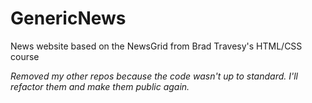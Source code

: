 # GenericNews
News website based on the NewsGrid from Brad Travesy's HTML/CSS course

*Removed my other repos because the code wasn't up to standard. I'll refactor them and make them public again.*
